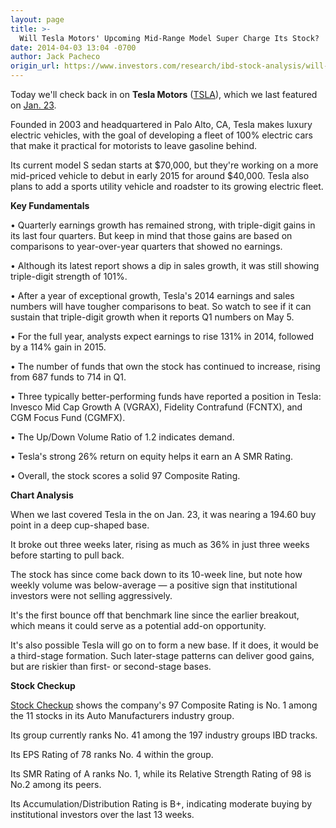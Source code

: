 ```yaml
---
layout: page
title: >-
  Will Tesla Motors' Upcoming Mid-Range Model Super Charge Its Stock?
date: 2014-04-03 13:04 -0700
author: Jack Pacheco
origin_url: https://www.investors.com/research/ibd-stock-analysis/will-tesla-motors-upcoming-midrange-model-super-charge-its-stock/
---
```





  



Today we'll check back in on **Tesla Motors** ([TSLA](https://research.investors.com/quote.aspx?symbol=TSLA)), which we last featured on [Jan. 23](http://education.investors.com/daily-stock-analysis/012314-687351-will-new-superchargers-give-tesla-motors-a-fresh-jolt-.aspx).

  

Founded in 2003 and headquartered in Palo Alto, CA, Tesla makes luxury electric vehicles, with the goal of developing a fleet of 100% electric cars that make it practical for motorists to leave gasoline behind.

  

Its current model S sedan starts at $70,000, but they're working on a more mid-priced vehicle to debut in early 2015 for around $40,000. Tesla also plans to add a sports utility vehicle and roadster to its growing electric fleet.

  

**Key Fundamentals**

  

• Quarterly earnings growth has remained strong, with triple-digit gains in its last four quarters. But keep in mind that those gains are based on comparisons to year-over-year quarters that showed no earnings.

  

• Although its latest report shows a dip in sales growth, it was still showing triple-digit strength of 101%.

  

• After a year of exceptional growth, Tesla's 2014 earnings and sales numbers will have tougher comparisons to beat. So watch to see if it can sustain that triple-digit growth when it reports Q1 numbers on May 5.

  

• For the full year, analysts expect earnings to rise 131% in 2014, followed by a 114% gain in 2015.

  

• The number of funds that own the stock has continued to increase, rising from 687 funds to 714 in Q1.

  

• Three typically better-performing funds have reported a position in Tesla: Invesco Mid Cap Growth A (VGRAX), Fidelity Contrafund (FCNTX), and CGM Focus Fund (CGMFX).

  

• The Up/Down Volume Ratio of 1.2 indicates demand. 

  

• Tesla's strong 26% return on equity helps it earn an A SMR Rating. 

  

• Overall, the stock scores a solid 97 Composite Rating.

  

**Chart Analysis**

  

When we last covered Tesla in the on Jan. 23, it was nearing a 194.60 buy point in a deep cup-shaped base.

  

It broke out three weeks later, rising as much as 36% in just three weeks before starting to pull back.

  

The stock has since come back down to its 10-week line, but note how weekly volume was below-average — a positive sign that institutional investors were not selling aggressively.

  

It's the first bounce off that benchmark line since the earlier breakout, which means it could serve as a potential add-on opportunity.

  

It's also possible Tesla will go on to form a new base. If it does, it would be a third-stage formation. Such later-stage patterns can deliver good gains, but are riskier than first- or second-stage bases.

  

**Stock Checkup**

  

[Stock Checkup](http://research.investors.com/stock-checkup/nasdaq-tesla-motors-inc-tsla.aspx) shows the company's 97 Composite Rating is No. 1 among the 11 stocks in its Auto Manufacturers industry group.

  

Its group currently ranks No. 41 among the 197 industry groups IBD tracks.

  

Its EPS Rating of 78 ranks No. 4 within the group.

  

Its SMR Rating of A ranks No. 1, while its Relative Strength Rating of 98 is No.2 among its peers.

  

Its Accumulation/Distribution Rating is B+, indicating moderate buying by institutional investors over the last 13 weeks.




